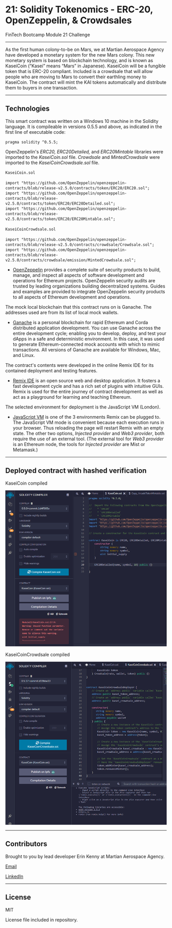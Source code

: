# 21: Solidity Tokenomics - ERC-20, OpenZeppelin, & Crowdsales
FinTech Bootcamp Module 21 Challenge

---

As the first human colony-to-be on Mars, we at Martian Aerospace Agency have developed a monetary system for the new Mars colony. This new monetary system is based on blockchain technology, and is known as KaseiCoin (“Kasei” means “Mars” in Japanese). KaseiCoin will be a fungible token that is ERC-20 compliant. Included is a crowdsale that will allow people who are moving to Mars to convert their earthling money to KaseiCoin. The contract will mint the KAI tokens automatically and distribute them to buyers in one transaction.

---

## Technologies

This smart contract was written on a Windows 10 machine in the Solidity language. It is compileable in versions 0.5.5 and above, as indicated in the first line of executable code:
```
pragma solidity ^0.5.5;
```

OpenZeppelin's *ERC20, ERC20Detailed,* and *ERC20Mintable* libraries were imported to the *KaseiCoin.sol* file. *Crowdsale* and *MintedCrowdsale* were imported to the *KaseiCoinCrowdsale.sol* file.
```
KaseiCoin.sol

import "https://github.com/OpenZeppelin/openzeppelin-contracts/blob/release-v2.5.0/contracts/token/ERC20/ERC20.sol";
import "https://github.com/OpenZeppelin/openzeppelin-contracts/blob/release-v2.5.0/contracts/token/ERC20/ERC20Detailed.sol";
import "https://github.com/OpenZeppelin/openzeppelin-contracts/blob/release-v2.5.0/contracts/token/ERC20/ERC20Mintable.sol";

KaseiCoinCrowdsale.sol

import "https://github.com/OpenZeppelin/openzeppelin-contracts/blob/release-v2.5.0/contracts/crowdsale/Crowdsale.sol";
import "https://github.com/OpenZeppelin/openzeppelin-contracts/blob/release-v2.5.0/contracts/crowdsale/emission/MintedCrowdsale.sol";
```

* [OpenZeppelin](https://docs.openzeppelin.com/) provides a complete suite of security products to build, manage, and inspect all aspects of software development and operations for Ethereum projects. OpenZeppelin security audits are trusted by leading organizations building decentralized systems. Guides and examples are provided to integrate OpenZeppelin security products to all aspects of Ethereum development and operations.

The mock local blockchain that this contract runs on is Ganache. The addresses used are from its list of local mock wallets.

* [Ganache](https://trufflesuite.com/docs/ganache/index.html) is a personal blockchain for rapid Ethereum and Corda distributed application development. You can use Ganache across the entire development cycle; enabling you to develop, deploy, and test your dApps in a safe and deterministic environment. In this case, it was used to generate Ethereum-connected mock accounts with which to mimic transactions. All versions of Ganache are available for Windows, Mac, and Linux.

The contract's contents were developed in the online Remix IDE for its contained deployment and testing features.

* [Remix IDE](https://remix-ide.readthedocs.io/en/latest/) is an open source web and desktop application. It fosters a fast development cycle and has a rich set of plugins with intuitive GUIs. Remix is used for the entire journey of contract development as well as act as a playground for learning and teaching Ethereum.

The selected environment for deployment is the JavaScript VM (London).

* [JavaScript VM](https://vide-old.readthedocs.io/en/latest/quickstart_javascript_vm.html) is one of the 3 environments Remix can be plugged to. The JavaScript VM mode is convenient because each execution runs in your browser. Thus reloading the page will restart Remix with an empty state. The other two options, *Injected provider* and *Web3 provider*, both require the use of an external tool. (The external tool for *Web3 provider* is an Ethereum node, the tools for *Injected provider* are Mist or Metamask.)

---

## Deployed contract with hashed verification

KaseiCoin compiled

![KaseiCoin compiled](./evaluation_evidence/step1_compiled_contract_KaseiCoin.png)

KaseiCoinCrowdsale compiled

![KaseiCoin Crowdsale compiled](./evaluation_evidence/step3_compiled_contract_KaseiCoinCrowdsale_complete.png)

---

## Contributors

Brought to you by lead developer Erin Kenny at Martian Aerospace Agency.

[Email](ekenny3@uncc.edu)

[LinkedIn](www.linkedin.com/in/e-kenny)

---

## License

MIT

License file included in repository.
